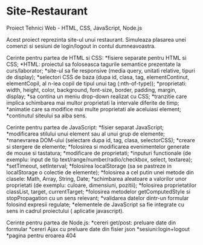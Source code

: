 # Site-Restaurant
Proiect Tehnici Web - HTML, CSS, JavaScript, Node.js

 Acest proiect reprezinta site-ul unui restaurant. Simuleaza plasarea unei comenzi si sesiuni de login/logout in contul dumneavoastra.

Cerinte pentru partea de HTML si CSS:
*fisiere separate pentru HTML si CSS;
*HTML: proiectul sa foloseasca tagurile semantice prezentate la curs/laborator;
*site-ul sa fie responsive (media query, unitati relative, tipuri de display);
*selectori CSS de baza (dupa id, clasa, tag, elementContinut, elementCopil, al n-lea copil de tipul unui tag (:nth-of-type));
*proprietati: width, height, color, background, font-size, border, padding, margin, display;
*sa contina un meniu drop-down realizat cu CSS;
*tranzitie care implica schimbarea mai multor proprietati la intervale diferite de timp;
*animatie care sa modifice mai multe proprietati ale aceluiasi element;
*continutul siteului sa aiba sens.
 
Cerinte pentru partea de JavaScript:
*fisier separat JavaScript;
*modificarea stilului unui element sau al unui grup de elemente;
*manevrarea DOM-ului (selectare dupa id, tag, clasa, selectorCSS);
*creare si stergere de elemente;
*folosirea si modificarea evenimentelor generate de mouse si tastatura;
*modificare de proprietati;
*inputuri functionale (de exemplu: input de tip text/range/number/radio/checkbox, select, textarea);
*setTimeout, setInterval;
*folosirea localStorage (sa se pastreze in localStorage o colectie de elemente);
*folosirea a cel putin unei metode din clasele: Math, Array, String, Date;
*schimbarea aleatoare a valorilor unor proprietati (de exemplu: culoare, dimensiuni, pozitii);
*folosirea proprietatilor classList, target, currentTarget;
*folosirea metodelor getComputedStyle si stopPropagation cu un sens relevant;
*validarea datelor dintr-un formular folosind expresii regulate;
*elementele de JavaScript sa fie integrate cu sens in cadrul proiectului ( aplicatie javascript).

Cerinte pentru partea de Node.js:
*cereri get/post: preluare date din formular
*cereri Ajax cu preluare date din fisier json
*sesiuni:login+logout
*pagina pentru eroarea 404
